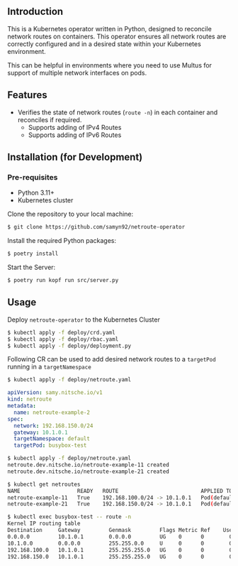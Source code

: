 
## Introduction

This is a Kubernetes operator written in Python, designed to reconcile network routes on containers. This operator ensures all network routes are correctly configured and in a desired state within your Kubernetes environment.

This can be helpful in environments where you need to use Multus for support of multiple network interfaces on pods.
## Features

- Verifies the state of network routes (```route -n```) in each container and reconciles if required.
  * Supports adding of IPv4 Routes
  * Supports adding of IPv6 Routes

## Installation (for Development)

### Pre-requisites

- Python 3.11+
- Kubernetes cluster

Clone the repository to your local machine:
```bash
$ git clone https://github.com/samyn92/netroute-operator
```

Install the required Python packages:
```bash
$ poetry install
```

Start the Server:
```bash
$ poetry run kopf run src/server.py
```

## Usage

Deploy ```netroute-operator``` to the Kubernetes Cluster
```bash
$ kubectl apply -f deploy/crd.yaml
$ kubectl apply -f deploy/rbac.yaml
$ kubectl apply -f deploy/deployment.py
```

Following CR can be used to add desired network routes to a ```targetPod``` running in a ```targetNamespace```

```bash
$ kubectl apply -f deploy/netroute.yaml
```

```yaml
apiVersion: samy.nitsche.io/v1
kind: netroute
metadata:
  name: netroute-example-2
spec:
  network: 192.168.150.0/24
  gateway: 10.1.0.1
  targetNamespace: default
  targetPod: busybox-test
```

```bash
$ kubectl apply -f deploy/netroute.yaml
netroute.dev.nitsche.io/netroute-example-11 created
netroute.dev.nitsche.io/netroute-example-21 created
```

```bash
$ kubectl get netroutes
NAME                  READY   ROUTE                          APPLIED TO                   AGE
netroute-example-11   True    192.168.100.0/24 -> 10.1.0.1   Pod(default, busybox-test)   19s
netroute-example-21   True    192.168.150.0/24 -> 10.1.0.1   Pod(default, busybox-test)   19s
```
```bash
$ kubectl exec busybox-test -- route -n
Kernel IP routing table
Destination     Gateway         Genmask         Flags Metric Ref    Use Iface
0.0.0.0         10.1.0.1        0.0.0.0         UG    0      0        0 eth0
10.1.0.0        0.0.0.0         255.255.0.0     U     0      0        0 eth0
192.168.100.0   10.1.0.1        255.255.255.0   UG    0      0        0 eth0
192.168.150.0   10.1.0.1        255.255.255.0   UG    0      0        0 eth0
```
